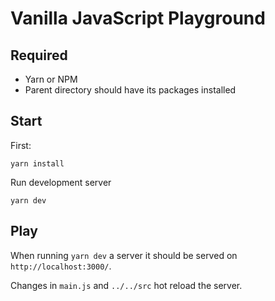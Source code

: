 # Vanilla JavaScript Playground

## Required

- Yarn or NPM
- Parent directory should have its packages installed

## Start

First:

```
yarn install
```

Run development server
```
yarn dev
```

## Play

When running `yarn dev` a server it should be served on `http://localhost:3000/`.

Changes in `main.js` and `../../src` hot reload the server.
